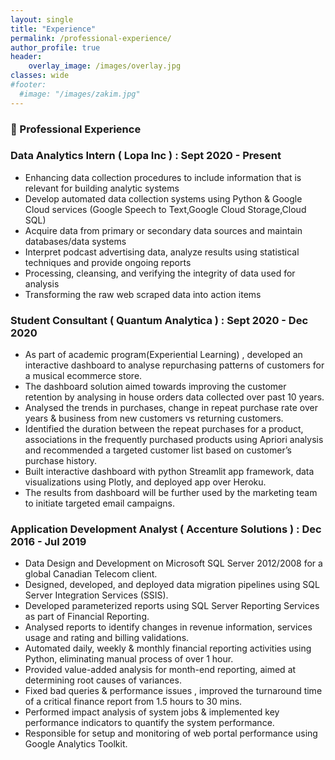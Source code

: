 ```yaml
---
layout: single
title: "Experience"
permalink: /professional-experience/
author_profile: true
header:
    overlay_image: /images/overlay.jpg
classes: wide
#footer:
  #image: "/images/zakim.jpg"
---
```


### 🏢 Professional Experience
### Data Analytics Intern ( Lopa Inc ) : Sept 2020 - Present
-	Enhancing data collection procedures to include information that is relevant for building analytic systems <br>
- 	Develop automated data collection systems using Python & Google Cloud services (Google Speech to Text,Google Cloud Storage,Cloud SQL) <br>
- 	Acquire data from primary or secondary data sources and maintain databases/data systems <br>
-	Interpret podcast advertising data, analyze results using statistical techniques and provide ongoing reports <br>
-	Processing, cleansing, and verifying the integrity of data used for analysis <br>
- 	Transforming the raw web scraped data into action items <br>

### Student Consultant ( Quantum Analytica ) : Sept 2020 - Dec 2020
-	As part of academic program(Experiential Learning) , developed an interactive dashboard to analyse repurchasing patterns of customers for a musical ecommerce store. <br>
-	The dashboard solution aimed towards improving the customer retention by analysing in house orders data collected over past 10 years.<br>
-	Analysed the trends in purchases, change in repeat purchase rate over years & business from new customers vs returning customers. <br>
-	Identified the duration between the repeat purchases for a product, associations in the frequently purchased products using Apriori analysis and recommended a targeted customer list based on customer’s purchase history. <br>
-	Built interactive dashboard with python Streamlit app framework, data visualizations using Plotly, and deployed app over Heroku. <br>
-	The results from dashboard will be further used by the marketing team to initiate targeted email campaigns.<br>
	
### Application Development Analyst ( Accenture Solutions ) : Dec 2016 - Jul 2019
-	Data Design and Development on Microsoft SQL Server 2012/2008 for a global Canadian Telecom client. <br>
-	Designed, developed, and deployed data migration pipelines using SQL Server Integration Services (SSIS). <br>
-	Developed parameterized reports using SQL Server Reporting Services as part of Financial Reporting.<br>
-	Analysed reports to identify changes in revenue information, services usage and rating and billing validations.<br>
-	Automated daily, weekly & monthly financial reporting activities using Python, eliminating manual process of over 1 hour.<br>
-	Provided value-added analysis for month-end reporting, aimed at determining root causes of variances.<br>
-	Fixed bad queries & performance issues , improved the turnaround time of a critical finance report from 1.5 hours to 30 mins.<br>
-	Performed impact analysis of system jobs & implemented key performance indicators to quantify the system performance.<br>
-	Responsible for setup and monitoring of web portal performance using Google Analytics Toolkit.<br>

